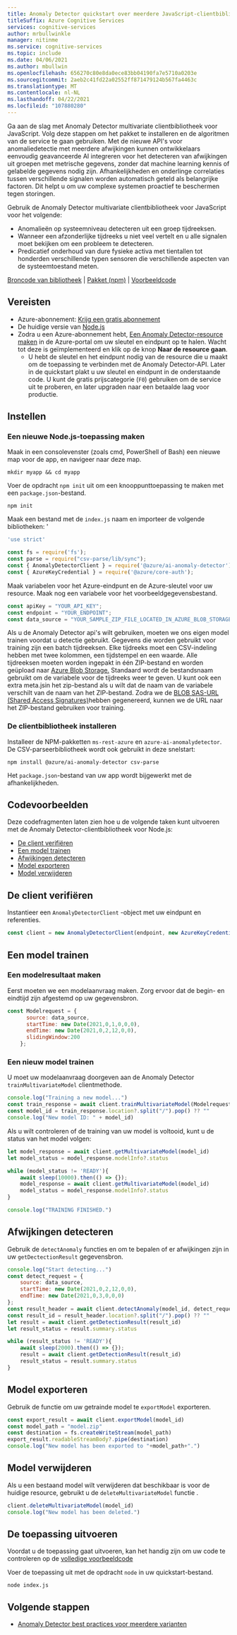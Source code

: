 ```yaml
---
title: Anomaly Detector quickstart over meerdere JavaScript-clientbibliotheek
titleSuffix: Azure Cognitive Services
services: cognitive-services
author: mrbullwinkle
manager: nitinme
ms.service: cognitive-services
ms.topic: include
ms.date: 04/06/2021
ms.author: mbullwin
ms.openlocfilehash: 656270c80e8da0ece83bb04190fa7e5710a0203e
ms.sourcegitcommit: 2aeb2c41fd22a02552ff871479124b567fa4463c
ms.translationtype: MT
ms.contentlocale: nl-NL
ms.lasthandoff: 04/22/2021
ms.locfileid: "107880280"
---
```

Ga aan de slag met Anomaly Detector multivariate clientbibliotheek voor JavaScript. Volg deze stappen om het pakket te installeren en de algoritmen van de service te gaan gebruiken. Met de nieuwe API's voor anomaliedetectie met meerdere afwijkingen kunnen ontwikkelaars eenvoudig geavanceerde AI integreren voor het detecteren van afwijkingen uit groepen met metrische gegevens, zonder dat machine learning kennis of gelabelde gegevens nodig zijn. Afhankelijkheden en onderlinge correlaties tussen verschillende signalen worden automatisch geteld als belangrijke factoren. Dit helpt u om uw complexe systemen proactief te beschermen tegen storingen.

Gebruik de Anomaly Detector multivariate clientbibliotheek voor JavaScript voor het volgende:

* Anomalieën op systeemniveau detecteren uit een groep tijdreeksen.
* Wanneer een afzonderlijke tijdreeks u niet veel vertelt en u alle signalen moet bekijken om een probleem te detecteren.
* Predicatief onderhoud van dure fysieke activa met tientallen tot honderden verschillende typen sensoren die verschillende aspecten van de systeemtoestand meten.

[Broncode van bibliotheek](https://github.com/Azure/azure-sdk-for-js/tree/master/sdk/anomalydetector/ai-anomaly-detector)  |  [Pakket (npm)](https://www.npmjs.com/package/@azure/ai-anomaly-detector)  |  [Voorbeeldcode](https://github.com/Azure/azure-sdk-for-js/blob/master/sdk/anomalydetector/ai-anomaly-detector/samples/v3/javascript/sample_multivariate_detection.js)

## <a name="prerequisites"></a>Vereisten

* Azure-abonnement: [Krijg een gratis abonnement](https://azure.microsoft.com/free/cognitive-services)
* De huidige versie van [Node.js](https://nodejs.org/)
* Zodra u een Azure-abonnement hebt, <a href="https://ms.portal.azure.com/#create/Microsoft.CognitiveServicesAnomalyDetector"  title="maakt u een Anomaly Detector-resource "  target="_blank">Een Anomaly Detector-resource maken</a> in de Azure-portal om uw sleutel en eindpunt op te halen. Wacht tot deze is geïmplementeerd en klik op de knop **Naar de resource gaan**.
    * U hebt de sleutel en het eindpunt nodig van de resource die u maakt om de toepassing te verbinden met de Anomaly Detector-API. Later in de quickstart plakt u uw sleutel en eindpunt in de onderstaande code.
    U kunt de gratis prijscategorie (`F0`) gebruiken om de service uit te proberen, en later upgraden naar een betaalde laag voor productie.

## <a name="setting-up"></a>Instellen

### <a name="create-a-new-nodejs-application"></a>Een nieuwe Node.js-toepassing maken

Maak in een consolevenster (zoals cmd, PowerShell of Bash) een nieuwe map voor de app, en navigeer naar deze map. 

```console
mkdir myapp && cd myapp
```

Voer de opdracht `npm init` uit om een knooppunttoepassing te maken met een `package.json`-bestand. 

```console
npm init
```

Maak een bestand met de `index.js` naam en importeer de volgende bibliotheken: '
```javascript
'use strict'

const fs = require('fs');
const parse = require("csv-parse/lib/sync");
const { AnomalyDetectorClient } = require('@azure/ai-anomaly-detector');
const { AzureKeyCredential } = require('@azure/core-auth');
```

Maak variabelen voor het Azure-eindpunt en de Azure-sleutel voor uw resource. Maak nog een variabele voor het voorbeeldgegevensbestand.

```javascript
const apiKey = "YOUR_API_KEY";
const endpoint = "YOUR_ENDPOINT";
const data_source = "YOUR_SAMPLE_ZIP_FILE_LOCATED_IN_AZURE_BLOB_STORAGE_WITH_SAS";
```

 Als u de Anomaly Detector api's wilt gebruiken, moeten we ons eigen model trainen voordat u detectie gebruikt. Gegevens die worden gebruikt voor training zijn een batch tijdreeksen. Elke tijdreeks moet een CSV-indeling hebben met twee kolommen, een tijdstempel en een waarde. Alle tijdreeksen moeten worden ingepakt in één ZIP-bestand en worden geüpload naar [Azure Blob Storage.](../../../../storage/blobs/storage-blobs-introduction.md) Standaard wordt de bestandsnaam gebruikt om de variabele voor de tijdreeks weer te geven. U kunt ook een extra meta.jsin het zip-bestand als u wilt dat de naam van de variabele verschilt van de naam van het ZIP-bestand. Zodra we de [BLOB SAS-URL (Shared Access Signatures)](../../../../storage/common/storage-sas-overview.md)hebben gegenereerd, kunnen we de URL naar het ZIP-bestand gebruiken voor training.

### <a name="install-the-client-library"></a>De clientbibliotheek installeren

Installeer de NPM-pakketten `ms-rest-azure` en `azure-ai-anomalydetector`. De CSV-parseerbibliotheek wordt ook gebruikt in deze snelstart:

```console
npm install @azure/ai-anomaly-detector csv-parse
```

Het `package.json`-bestand van uw app wordt bijgewerkt met de afhankelijkheden.

## <a name="code-examples"></a>Codevoorbeelden

Deze codefragmenten laten zien hoe u de volgende taken kunt uitvoeren met de Anomaly Detector-clientbibliotheek voor Node.js:

* [De client verifiëren](#authenticate-the-client)
* [Een model trainen](#train-a-model)
* [Afwijkingen detecteren](#detect-anomalies)
* [Model exporteren](#export-model)
* [Model verwijderen](#delete-model)

## <a name="authenticate-the-client"></a>De client verifiëren

Instantieer een `AnomalyDetectorClient` -object met uw eindpunt en referenties.

```javascript
const client = new AnomalyDetectorClient(endpoint, new AzureKeyCredential(apiKey));
```

## <a name="train-a-model"></a>Een model trainen

### <a name="construct-a-model-result"></a>Een modelresultaat maken

Eerst moeten we een modelaanvraag maken. Zorg ervoor dat de begin- en eindtijd zijn afgestemd op uw gegevensbron.

```javascript
const Modelrequest = {
      source: data_source,
      startTime: new Date(2021,0,1,0,0,0),
      endTime: new Date(2021,0,2,12,0,0),
      slidingWindow:200
    };    
```

### <a name="train-a-new-model"></a>Een nieuw model trainen

U moet uw modelaanvraag doorgeven aan de Anomaly Detector `trainMultivariateModel` clientmethode.

```javascript
console.log("Training a new model...")
const train_response = await client.trainMultivariateModel(Modelrequest)
const model_id = train_response.location?.split("/").pop() ?? ""
console.log("New model ID: " + model_id)
```

Als u wilt controleren of de training van uw model is voltooid, kunt u de status van het model volgen:

```javascript
let model_response = await client.getMultivariateModel(model_id)
let model_status = model_response.modelInfo?.status

while (model_status != 'READY'){
    await sleep(10000).then(() => {});
    model_response = await client.getMultivariateModel(model_id)
    model_status = model_response.modelInfo?.status
}

console.log("TRAINING FINISHED.")
```

## <a name="detect-anomalies"></a>Afwijkingen detecteren

Gebruik de `detectAnomaly` functies en om te bepalen of er afwijkingen zijn in uw `getDectectionResult` gegevensbron.

```javascript
console.log("Start detecting...")
const detect_request = {
    source: data_source,
    startTime: new Date(2021,0,2,12,0,0),
    endTime: new Date(2021,0,3,0,0,0)
};
const result_header = await client.detectAnomaly(model_id, detect_request)
const result_id = result_header.location?.split("/").pop() ?? ""
let result = await client.getDetectionResult(result_id)
let result_status = result.summary.status

while (result_status != 'READY'){
    await sleep(2000).then(() => {});
    result = await client.getDetectionResult(result_id)
    result_status = result.summary.status
}
```

## <a name="export-model"></a>Model exporteren

Gebruik de functie om uw getrainde model te `exportModel` exporteren.

```javascript
const export_result = await client.exportModel(model_id)
const model_path = "model.zip"
const destination = fs.createWriteStream(model_path)
export_result.readableStreamBody?.pipe(destination)
console.log("New model has been exported to "+model_path+".")
```

## <a name="delete-model"></a>Model verwijderen

Als u een bestaand model wilt verwijderen dat beschikbaar is voor de huidige resource, gebruikt u de `deleteMultivariateModel` functie .

```javascript
client.deleteMultivariateModel(model_id)
console.log("New model has been deleted.")
```

## <a name="run-the-application"></a>De toepassing uitvoeren

Voordat u de toepassing gaat uitvoeren, kan het handig zijn om uw code te controleren op de [volledige voorbeeldcode](https://github.com/Azure/azure-sdk-for-js/blob/master/sdk/anomalydetector/ai-anomaly-detector/samples/v3/javascript/sample_multivariate_detection.js)

Voer de toepassing uit met de opdracht `node` in uw quickstart-bestand.

```console
node index.js
```

## <a name="next-steps"></a>Volgende stappen

* [Anomaly Detector best practices voor meerdere varianten](../../concepts/best-practices-multivariate.md)
